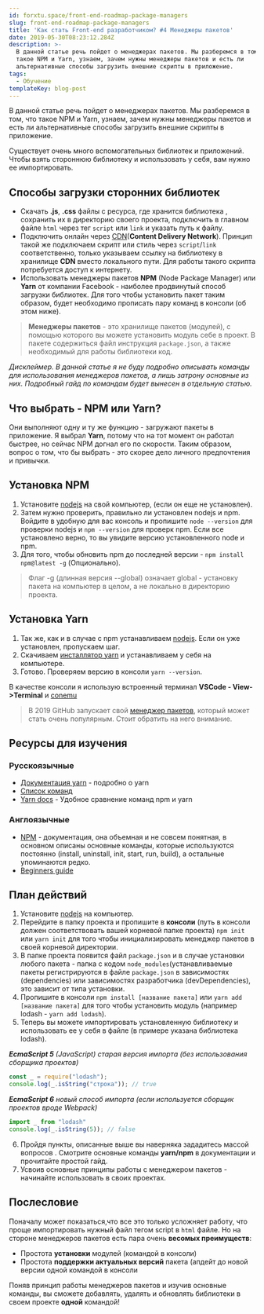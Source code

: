 ```yaml
---
id: forxtu.space/front-end-roadmap-package-managers
slug: front-end-roadmap-package-managers
title: 'Как стать Front-end разработчиком? #4 Менеджеры пакетов'
date: 2019-05-30T08:23:12.284Z
description: >-
  В данной статье речь пойдет о менеджерах пакетов. Мы разберемся в том, что
  такое NPM и Yarn, узнаем, зачем нужны менеджеры пакетов и есть ли
  альтернативные способы загрузить внешние скрипты в приложение.
tags:
  - Обучение
templateKey: blog-post
---
```

В данной статье речь пойдет о менеджерах пакетов. Мы разберемся в том, что такое NPM и Yarn, узнаем, зачем нужны менеджеры пакетов и есть ли альтернативные способы загрузить внешние скрипты в приложение.

Существует очень много вспомогательных библиотек и приложений.  Чтобы взять стороннюю библиотеку и использовать у себя, вам нужно ее импортировать.

## Способы загрузки сторонних библиотек

* Скачать **.js**, **.css** файлы с ресурса, где хранится библиотека , сохранить их в директорию своего проекта, подключить в главном файле `html` через тег `script` или `link` и указать путь к файлу. 
* Подключить онлайн через <a href="https://cdnjs.com" target="_blank">CDN</a>(**Content Delivery Network**). Принцип такой же подключаем скрипт или стиль через `script`/`link` соответственно, только указываем ссылку на библиотеку в хранилище **CDN** вместо локального пути. Для работы такого скрипта потребуется доступ к интернету. 
* Использовать менеджеры пакетов **NPM** (Node Package Manager) или **Yarn** от компании Facebook - наиболее продвинутый способ загрузки библиотек. Для того чтобы установить пакет таким образом, будет необходимо прописать пару команд в консоли (об этом ниже). 

> **Менеджеры пакетов** - это хранилище пакетов (модулей), с помощью которого вы можете установить модуль себе в проект. В пакете содержиться файл инструкция `package.json`, а также необходимый для работы библиотеки код.

_Дисклеймер. В данной статье я не буду подробно описывать команды для использования менеджеров пакетов, а лишь затрону основные из них. Подробный гайд по командам будет вынесен в отдельную статью._

## Что выбрать - NPM или Yarn?

Они выполняют одну и ту же функцию - загружают пакеты в приложение. Я выбрал **Yarn**, потому что на тот момент он работал быстрее, но сейчас NPM догнал его по скорости. Таким образом, вопрос о том, что бы выбрать - это скорее дело личного предпочтения и привычки.

## Установка NPM

1. Установите <a href="https://nodejs.org/en/" target="_blank">nodejs</a> на свой компьютер, (если он еще не установлен). 
2. Затем нужно проверить,  правильно ли установлен nodejs и npm. Войдите в удобную для вас консоль и пропишите `node --version` для проверки nodejs и `npm --version` для проверк npm. Если все установлено верно, то вы увидите версию установленного node и npm. 
3. Для того, чтобы обновить npm до последней версии - `npm install npm@latest -g` (Опционально). 

> Флаг -g (длинная версия --global) означает global - установку пакета на компьютер в целом, а не локально в директорию проекта. 

## Установка Yarn

1. Так же, как и в случае с npm устанавливаем <a href="https://nodejs.org/en/" target="_blank">nodejs</a>.  Если он уже установлен, пропускаем шаг. 
2. Скачиваем <a href="https://yarnpkg.com/ru/docs/install#windows-stable" target="_blank">инсталлятор yarn</a> и устанавливаем у себя на компьютере. 
3. Готово. Проверяем версию в консоли `yarn --version`. 

В качестве консоли я использую встроенный терминал **VSCode - View->Terminal** и <a href="https://conemu.github.io" target="_blank">conemu</a>

> В 2019 GitHub запускает свой <a href="https://github.com/features/package-registry" target="_blank">менеджер пакетов</a>, который может стать очень популярным. Стоит обратить на него внимание.

## Ресурсы для изучения

### Русскоязычные

* <a href="https://yarnpkg.com/ru/docs" target="_blank">Документация yarn</a> - подробно о yarn
* <a href="https://yarnpkg.com/ru/docs/cli/" target="_blank">Список команд</a>
* <a href="https://yarnpkg.com/ru/docs/migrating-from-npm" target="_blank">Yarn docs</a> - Удобное сравнение команд npm и yarn

### Англоязычные

* <a href="https://docs.npmjs.com/cli-documentation/cli" target="_blank">NPM<a/> - документация, она объемная и не совсем понятная, в основном описаны основные команды, которые используются постоянно (install, uninstall, init, start, run, build), а остальные упоминаются редко. 
* <a href="https://www.sitepoint.com/beginners-guide-node-package-manager/" target="_blank">Beginners guide</a>

## План действий

1. Установите <a href="https://nodejs.org/en/" target="_blank">nodejs</a>
   на компьютер. 
2. Перейдите в папку проекта и пропишите в **консоли** (путь в консоли должен соответствовать вашей корневой папке проекта) `npm init` или `yarn init` для того чтобы инициализировать менеджер пакетов в своей корневой директории. 
3. В папке проекта появится файл `package.json` и в случае установки любого пакета - папка с кодом `node_modules`(устанавливаемые пакеты регистрируются в файле `package.json` в зависимостях (dependencies) или зависимостях разработчика (devDependencies), это зависит от типа установки.
4. Пропишите в консоли `npm install [название пакета]` или `yarn add [название пакета]` для того чтобы установить модуль (например lodash - `yarn add lodash`). 
5. Теперь вы можете импортировать установленную библиотеку и использовать ее у себя в файле (в примере указана библиотека lodash). 

_**EcmaScript 5** (JavaScript) старая версия импорта (без использования сборщика проектов)_

```js
const _ = require("lodash");
console.log(_.isString("строка")); // true
```

_**EcmaScript 6** новый способ импорта (если используется сборщик проектов вроде Webpack)_

```js
import _ from "lodash"
console.log(_.isString(5)); // false
```

6. Пройдя пункты, описанные выше вы наверняка зададитесь массой вопросов . Смотрите основные команды **yarn/npm** в документации и прочитайте простой гайд. 
7. Усвоив основные принципы работы с менеджером пакетов - начинайте использовать в своих проектах.

## Послесловие

Поначалу может показаться,что все это только усложняет работу, что проще импортировать нужный файл тегом script в `html` файле. Но на стороне менеджеров пакетов есть пара очень **весомых преимуществ**:

* Простота **установки** модулей (командой в консоли)
* Простота **поддержки актуальных версий** пакета (апдейт до новой версии одной командой в консоли

Поняв принцип работы менеджеров пакетов и изучив основные команды, вы сможете добавлять, удалять и обновлять библиотеки в своем проекте **одной** командой!
